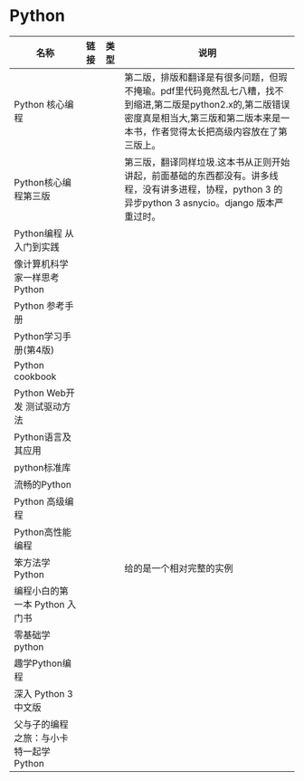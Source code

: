 # Python

| 名称                                   | 链接 | 类型 | 说明                                                         |
| -------------------------------------- | ---- | ---- | ------------------------------------------------------------ |
| Python 核心编程                        |      |      | 第二版，排版和翻译是有很多问题，但瑕不掩瑜。pdf里代码竟然乱七八糟，找不到缩进,第二版是python2.x的,第二版错误密度真是相当大,第三版和第二版本来是一本书，作者觉得太长把高级内容放在了第三版上。 |
| Python核心编程第三版                   |      |      | 第三版，翻译同样垃圾.这本书从正则开始讲起，前面基础的东西都没有。讲多线程，没有讲多进程，协程，python 3 的异步python 3 asnycio。django 版本严重过时。 |
| Python编程 从入门到实践                |      |      |                                                              |
| 像计算机科学家一样思考Python           |      |      |                                                              |
| Python 参考手册                        |      |      |                                                              |
| Python学习手册(第4版)                  |      |      |                                                              |
| Python cookbook                        |      |      |                                                              |
| Python Web开发 测试驱动方法            |      |      |                                                              |
| Python语言及其应用                     |      |      |                                                              |
| python标准库                           |      |      |                                                              |
| 流畅的Python                           |      |      |                                                              |
| Python 高级编程                        |      |      |                                                              |
| Python高性能编程                       |      |      |                                                              |
| 笨方法学Python                         |      |      | 给的是一个相对完整的实例                                     |
| 编程小白的第一本 Python 入门书         |      |      |                                                              |
| 零基础学python                         |      |      |                                                              |
| 趣学Python编程                         |      |      |                                                              |
| 深入 Python 3 中文版                   |      |      |                                                              |
| 父与子的编程之旅：与小卡特一起学Python |      |      |                                                              |

